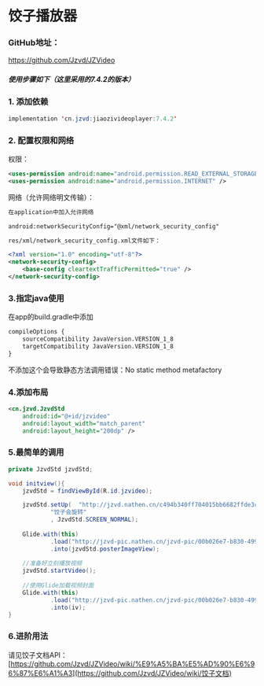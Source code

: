 # 饺子播放器

### GitHub地址：

https://github.com/Jzvd/JZVideo

##### 使用步骤如下（这里采用的7.4.2的版本）

### 1. 添加依赖

```java
implementation 'cn.jzvd:jiaozivideoplayer:7.4.2'
```

### 2. 配置权限和网络

权限：

```xml
<uses-permission android:name="android.permission.READ_EXTERNAL_STORAGE" />
<uses-permission android:name="android.permission.INTERNET" />
```

网络（允许网络明文传输）：

```xml
在application中加入允许网络

android:networkSecurityConfig="@xml/network_security_config"

res/xml/network_security_config.xml文件如下：

<?xml version="1.0" encoding="utf-8"?>
<network-security-config>
    <base-config cleartextTrafficPermitted="true" />
</network-security-config>

```

### 3.指定java使用

在app的build.gradle中添加

```xml
compileOptions {
    sourceCompatibility JavaVersion.VERSION_1_8
    targetCompatibility JavaVersion.VERSION_1_8
}
```

不添加这个会导致静态方法调用错误：No static method metafactory

### 4.添加布局

```xml
<cn.jzvd.JzvdStd
    android:id="@+id/jzvideo"
    android:layout_width="match_parent"
    android:layout_height="200dp" />
```

### 5.最简单的调用

```java
private JzvdStd jzvdStd;

void initview(){
    jzvdStd = findViewById(R.id.jzvideo);

    jzvdStd.setUp(  "http://jzvd.nathen.cn/c494b340ff704015bb6682ffde3cd302/64929c369124497593205a4190d7d128-5287d2089db37e62345123a1be272f8b.mp4",
            "饺子会旋转"
            , JzvdStd.SCREEN_NORMAL);
    
    Glide.with(this)
            .load("http://jzvd-pic.nathen.cn/jzvd-pic/00b026e7-b830-4994-bc87-38f4033806a6.jpg")
            .into(jzvdStd.posterImageView);
    
    //准备好立刻播放视频
    jzvdStd.startVideo();
    
    //使用Glide加载视频封面
    Glide.with(this)
            .load("http://jzvd-pic.nathen.cn/jzvd-pic/00b026e7-b830-4994-bc87-38f4033806a6.jpg")
            .into(iv);
}
```

### 6.进阶用法

请见饺子文档API：[https://github.com/Jzvd/JZVideo/wiki/%E9%A5%BA%E5%AD%90%E6%96%87%E6%A1%A3](https://github.com/Jzvd/JZVideo/wiki/饺子文档)